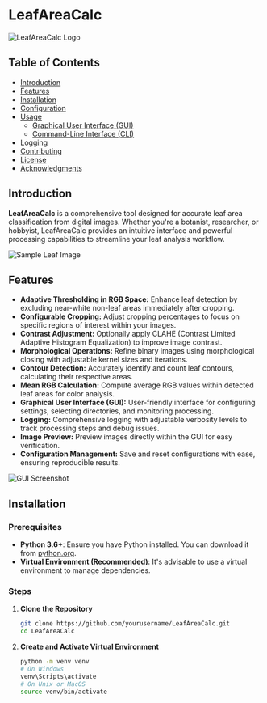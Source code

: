 # LeafAreaCalc

![LeafAreaCalc Logo](images/logo.png)

## Table of Contents
- [Introduction](#introduction)
- [Features](#features)
- [Installation](#installation)
- [Configuration](#configuration)
- [Usage](#usage)
  - [Graphical User Interface (GUI)](#graphical-user-interface-gui)
  - [Command-Line Interface (CLI)](#command-line-interface-cli)
- [Logging](#logging)
- [Contributing](#contributing)
- [License](#license)
- [Acknowledgments](#acknowledgments)

## Introduction

**LeafAreaCalc** is a comprehensive tool designed for accurate leaf area classification from digital images. Whether you're a botanist, researcher, or hobbyist, LeafAreaCalc provides an intuitive interface and powerful processing capabilities to streamline your leaf analysis workflow.

![Sample Leaf Image](images/sample_leaf.jpg)

## Features

- **Adaptive Thresholding in RGB Space:** Enhance leaf detection by excluding near-white non-leaf areas immediately after cropping.
- **Configurable Cropping:** Adjust cropping percentages to focus on specific regions of interest within your images.
- **Contrast Adjustment:** Optionally apply CLAHE (Contrast Limited Adaptive Histogram Equalization) to improve image contrast.
- **Morphological Operations:** Refine binary images using morphological closing with adjustable kernel sizes and iterations.
- **Contour Detection:** Accurately identify and count leaf contours, calculating their respective areas.
- **Mean RGB Calculation:** Compute average RGB values within detected leaf areas for color analysis.
- **Graphical User Interface (GUI):** User-friendly interface for configuring settings, selecting directories, and monitoring processing.
- **Logging:** Comprehensive logging with adjustable verbosity levels to track processing steps and debug issues.
- **Image Preview:** Preview images directly within the GUI for easy verification.
- **Configuration Management:** Save and reset configurations with ease, ensuring reproducible results.

![GUI Screenshot](images/gui_screenshot.png)

## Installation

### Prerequisites

- **Python 3.6+**: Ensure you have Python installed. You can download it from [python.org](https://www.python.org/downloads/).
- **Virtual Environment (Recommended)**: It's advisable to use a virtual environment to manage dependencies.

### Steps

1. **Clone the Repository**
   
   ```bash
   git clone https://github.com/yourusername/LeafAreaCalc.git
   cd LeafAreaCalc
   ```


2. **Create and Activate Virtual Environment**

    ```bash
    python -m venv venv
    # On Windows
    venv\Scripts\activate
    # On Unix or MacOS
    source venv/bin/activate
    ```

